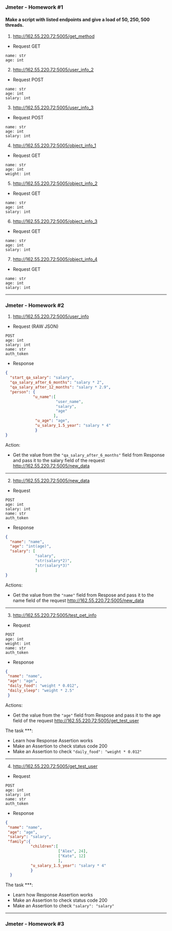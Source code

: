 ### Jmeter - Homework #1
#### Make a script with listed endpoints and give a load of 50, 250, 500 threads.


1. http://162.55.220.72:5005/get_method
- Request GET
```
name: str
age: int
```
2. http://162.55.220.72:5005/user_info_2
- Request POST
```
name: str
age: int
salary: int
```
3. http://162.55.220.72:5005/user_info_3
- Request POST
```
name: str
age: int
salary: int
```
4. http://162.55.220.72:5005/object_info_1
- Request GET
```
name: str
age: int
weight: int
```
5. http://162.55.220.72:5005/object_info_2
- Request GET
```
name: str
age: int
salary: int
```
6. http://162.55.220.72:5005/object_info_3
- Request GET
```
name: str
age: int
salary: int
```
7. http://162.55.220.72:5005/object_info_4
- Request GET
```
name: str
age: int
salary: int
```
-------------
### Jmeter - Homework #2

1. http://162.55.220.72:5005/user_info
- Request (RAW JSON)
```
POST
age: int
salary: int
name: str
auth_token
```
- Response
```json
{
  "start_qa_salary": "salary",
  "qa_salary_after_6_months": "salary * 2",
  "qa_salary_after_12_months": "salary * 2.9",
  "person": {
            "u_name":[
                      "user_name",
                      "salary",
                      "age"
                     ],
             "u_age": "age",
             "u_salary_1.5_year": "salary * 4"
             }
}
```
Action:
+ Get the value from the `"qa_salary_after_6_months"` field from Response and pass it to the salary field of the request http://162.55.220.72:5005/new_data
----------------------
2. http://162.55.220.72:5005/new_data
- Request
```
POST
age: int
salary: int
name: str
auth_token
```
- Response
```json
{
  "name": "name",
  "age": "int(age)",
  "salary": [
             "salary",
             "str(salary*2)",
             "str(salary*3)"
             ]
}
```
Actions:
+ Get the value from the `"name"` field from Respose and pass it to the name field of the request http://162.55.220.72:5005/new_data
----------------------
3. http://162.55.220.72:5005/test_pet_info
- Request
```
POST
age: int
weight: int
name: str
auth_token
```
- Response
```json
{
 "name": "name",
 "age": "age",
 "daily_food": "weight * 0.012",
 "daily_sleep": "weight * 2.5"
 }
```
Actions:
+ Get the value from the `"age"` field from Respose and pass it to the age field of the request http://162.55.220.72:5005/get_test_user

The task ***:
+ Learn how Response Assertion works
+ Make an Assertion to check status code 200
+ Make an Assertion to check `"daily_food": "weight * 0.012"`
----------------------
4) http://162.55.220.72:5005/get_test_user
- Request
```
POST
age: int
salary: int
name: str
auth_token
```
- Response
```json
{
 "name": "name",
 "age": "age",
 "salary": "salary",
 "family":{
           "children":[
                       ["Alex", 24],
                       ["Kate", 12]
                       ],
           "u_salary_1.5_year": "salary * 4"
           }
  }
```
The task ***:
+ Learn how Response Assertion works
+ Make an Assertion to check status code 200
+ Make an Assertion to check `"salary": "salary"`

-------------
### Jmeter - Homework #3


